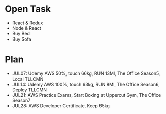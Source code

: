 # Open Task
* React & Redux
* Node & React
* Buy Bed
* Buy Sofa

# Plan
* JUL07: Udemy AWS 50%, touch 66kg, RUN 13MI, The Office Season5, Local TLLCMN
* JUL14: Udemy AWS 100%, touch 63kg, RUN 8MI, The Office Season6, Deploy TLLCMN
* JUL21: AWS Practice Exams, Start Boxing at Uppercut Gym, The Office Season7
* JUL28: AWS Developer Certificate, Keep 65kg
